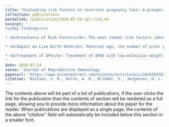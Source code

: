```yaml
---
title: "Evaluating risk factors in recurrent pregnancy loss: A prospective cohort study and its impact on live birth outcomes"
collection: publications
permalink: /publication/2024-07-14-rpl-risk.md
excerpt: '
<u>Key findings</u>

* <b>Prevalence of Risk Factors</b>: The most common risk factors identified in RPL patients were uterine anomalies (10%), irregular menstrual periods (7.9%), and parental chromosomal abnormalities (6.4%).

* <b>Impact on Live Birth Rate</b>: Maternal age, the number of prior pregnancy losses, antiphospholipid syndrome (APAS), and uterine malformations were associated with a reduced live birth rate.

* <b>Treatment of APS</b>: Treatment of APAS with low-molecular-weight heparin (LMWH) significantly improved the live birth rate in patients confirmed to have APAS.
'
date: 2024-07-14
venue: 'Journal of Reproductive Immunology'
paperurl: 'https://www.sciencedirect.com/science/article/pii/S0165037824001062'
citation: 'Nielsen, J. R., Kolte, A. M., Bliddal, S., Jørgensen, H. L., Johnsen, M. G., Krog, M. C., ..., <b>Westergaard, D.</b>, & Nielsen, H. S. (2024). Evaluating risk factors in recurrent pregnancy loss: A prospective cohort study and its impact on live birth outcomes. Journal of Reproductive Immunology, 104297.'
---
```


The contents above will be part of a list of publications, if the user clicks the link for the publication than the contents of section will be rendered as a full page, allowing you to provide more information about the paper for the reader. When publications are displayed as a single page, the contents of the above "citation" field will automatically be included below this section in a smaller font.